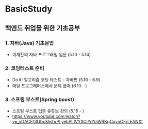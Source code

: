 # BasicStudy
## 백엔드 취업을 위한 기초공부
### 1. 자바(Java) 기초문법
- 이재환의 자바 프로그래밍 입문 (5.10 - 5.14)
### 2. 코딩테스트 준비 
- Do it! 알고리즘 코딩 테스트 - 자바편 (5.10 - 6.9)
- 매일 프로그래머스에서 문제 풀이 (6.10 - )
### 3. 스프링 부스트(Spring boost)
- 스프링 부스트 입문 유튜브 강의 (5.15 - )
- https://www.youtube.com/watch?v=_vDACE13Ubc&list=PLyebPLlVYXCiYdYaWRKgCqvnCFrLEANXt
